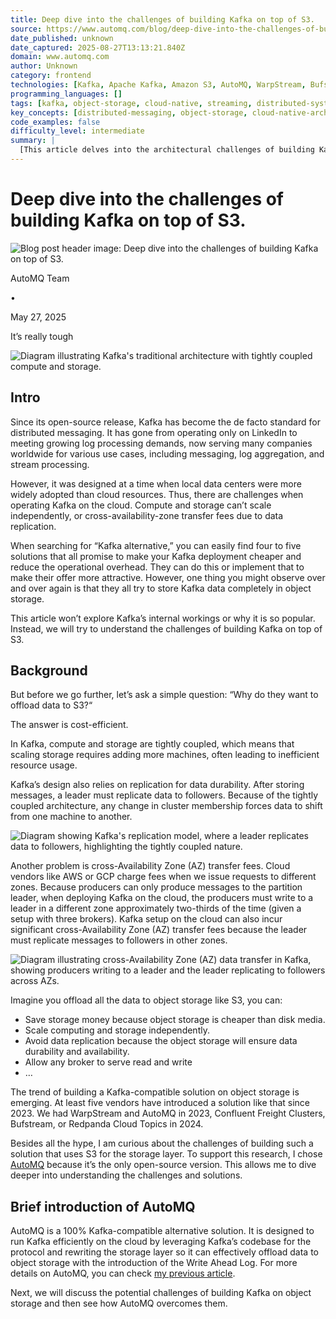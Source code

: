 ```yaml
---
title: Deep dive into the challenges of building Kafka on top of S3.
source: https://www.automq.com/blog/deep-dive-into-the-challenges-of-building-kafka-on-top-of-s3?utm_source=nikki_automq_vs_kafka
date_published: unknown
date_captured: 2025-08-27T13:13:21.840Z
domain: www.automq.com
author: Unknown
category: frontend
technologies: [Kafka, Apache Kafka, Amazon S3, AutoMQ, WarpStream, Bufstream, Redpanda Cloud Topics, Confluent Freight Clusters, AWS, GCP, EBS, ZooKeeper, Kraft, Apache Iceberg]
programming_languages: []
tags: [kafka, object-storage, cloud-native, streaming, distributed-systems, performance, cost-optimization, s3, data-storage, messaging]
key_concepts: [distributed-messaging, object-storage, cloud-native-architecture, kafka-compatibility, write-ahead-log, data-locality, cache-management, cost-optimization]
code_examples: false
difficulty_level: intermediate
summary: |
  [This article delves into the architectural challenges of building Kafka-compatible solutions on object storage like Amazon S3, driven by the need for cost efficiency and independent scaling in cloud environments. It addresses critical issues such as high latency, IOPS costs, efficient cache management, and complex metadata handling. Using AutoMQ as a primary example, the author explains how this open-source solution re-architects Kafka's storage layer with a Write-Ahead Log (WAL) and S3 approach. AutoMQ's strategies include intelligent data batching, multi-tier caching, leveraging Kraft for metadata, and an innovative mechanism to reduce cross-Availability Zone (AZ) traffic costs, all while maintaining 100% Kafka protocol compatibility. The article provides a comprehensive overview of how AutoMQ tackles these intricate distributed systems problems.]
---
```

# Deep dive into the challenges of building Kafka on top of S3.

![Blog post header image: Deep dive into the challenges of building Kafka on top of S3.](https://static-file-demo.automq.com/6809c9c3aaa66b13a5498262/68901dd5b4f6a8f89f739bae_67480fef30f9df5f84f31d36%252F68901dd4dd50d27e007b7fe8_2glivy2m.png)

AutoMQ Team

•

May 27, 2025

It’s really tough

![Diagram illustrating Kafka's traditional architecture with tightly coupled compute and storage.](https://static-file-demo.automq.com/6809c9c3aaa66b13a5498262/685e63cb032bcb896d06607d_67480fef30f9df5f84f31d36%252F685e63bab05359450e148d6e_z95l.webp)

## Intro

Since its open-source release, Kafka has become the de facto standard for distributed messaging. It has gone from operating only on LinkedIn to meeting growing log processing demands, now serving many companies worldwide for various use cases, including messaging, log aggregation, and stream processing.

However, it was designed at a time when local data centers were more widely adopted than cloud resources. Thus, there are challenges when operating Kafka on the cloud. Compute and storage can’t scale independently, or cross-availability-zone transfer fees due to data replication.

When searching for “Kafka alternative,” you can easily find four to five solutions that all promise to make your Kafka deployment cheaper and reduce the operational overhead. They can do this or implement that to make their offer more attractive. However, one thing you might observe over and over again is that they all try to store Kafka data completely in object storage.

This article won’t explore Kafka’s internal workings or why it is so popular. Instead, we will try to understand the challenges of building Kafka on top of S3.

## Background

But before we go further, let’s ask a simple question: “Why do they want to offload data to S3?“

The answer is cost-efficient.

In Kafka, compute and storage are tightly coupled, which means that scaling storage requires adding more machines, often leading to inefficient resource usage.

Kafka’s design also relies on replication for data durability. After storing messages, a leader must replicate data to followers. Because of the tightly coupled architecture, any change in cluster membership forces data to shift from one machine to another.

![Diagram showing Kafka's replication model, where a leader replicates data to followers, highlighting the tightly coupled nature.](https://static-file-demo.automq.com/6809c9c3aaa66b13a5498262/685e63cb032bcb896d0660a7_67480fef30f9df5f84f31d36%252F685e63bba37c4346fb897b8e_zcGt.png)

Another problem is cross-Availability Zone (AZ) transfer fees. Cloud vendors like AWS or GCP charge fees when we issue requests to different zones. Because producers can only produce messages to the partition leader, when deploying Kafka on the cloud, the producers must write to a leader in a different zone approximately two-thirds of the time (given a setup with three brokers). Kafka setup on the cloud can also incur significant cross-Availability Zone (AZ) transfer fees because the leader must replicate messages to followers in other zones.

![Diagram illustrating cross-Availability Zone (AZ) data transfer in Kafka, showing producers writing to a leader and the leader replicating to followers across AZs.](https://static-file-demo.automq.com/6809c9c3aaa66b13a5498262/685e63cb032bcb896d06606c_67480fef30f9df5f84f31d36%252F685e63bbb05359450e148e7f_60bS.webp)

Imagine you offload all the data to object storage like S3, you can:

*   Save storage money because object storage is cheaper than disk media.
*   Scale computing and storage independently.
*   Avoid data replication because the object storage will ensure data durability and availability.
*   Allow any broker to serve read and write
*   …

The trend of building a Kafka-compatible solution on object storage is emerging. At least five vendors have introduced a solution like that since 2023. We had WarpStream and AutoMQ in 2023, Confluent Freight Clusters, Bufstream, or Redpanda Cloud Topics in 2024.

Besides all the hype, I am curious about the challenges of building such a solution that uses S3 for the storage layer. To support this research, I chose [AutoMQ](https://github.com/AutoMQ/automq) because it’s the only open-source version. This allows me to dive deeper into understanding the challenges and solutions.

## Brief introduction of AutoMQ

AutoMQ is a 100% Kafka-compatible alternative solution. It is designed to run Kafka efficiently on the cloud by leveraging Kafka’s codebase for the protocol and rewriting the storage layer so it can effectively offload data to object storage with the introduction of the Write Ahead Log. For more details on AutoMQ, you can check [my previous article](https://open.substack.com/pub/vutr/p/how-do-we-run-kafka-100-on-the-object?r=2rj6sg&utm_campaign=post&utm_medium=web&showWelcomeOnShare=false).

Next, we will discuss the potential challenges of building Kafka on object storage and then see how AutoMQ overcomes them.